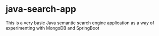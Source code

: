 # java-search-app
This is a very basic Java semantic search engine application as a way of experimenting with MongoDB and SpringBoot
